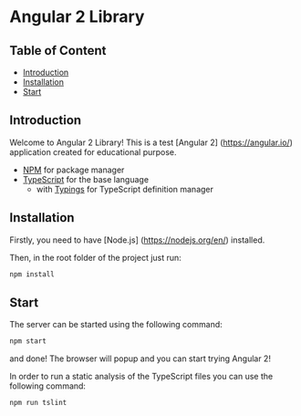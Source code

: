 # Angular 2 Library

## Table of Content
* [Introduction](#introduction)
* [Installation](#installation)
* [Start](#start)

## Introduction
Welcome to Angular 2 Library!
This is a test [Angular 2] (https://angular.io/) application created for educational purpose.


* [NPM](https://www.npmjs.com/) for package manager
* [TypeScript](http://www.typescriptlang.org/) for the base language
  * with [Typings](https://github.com/typings/typings) for TypeScript definition manager

## Installation
Firstly, you need to have [Node.js] (https://nodejs.org/en/) installed.

Then, in the root folder of the project just run:
```bash
npm install
```

## Start
The server can be started using the following command:
```bash
npm start
```

and done! The browser will popup and you can start trying Angular 2!

In order to run a static analysis of the TypeScript files you can use the following command:
```bash
npm run tslint
```



